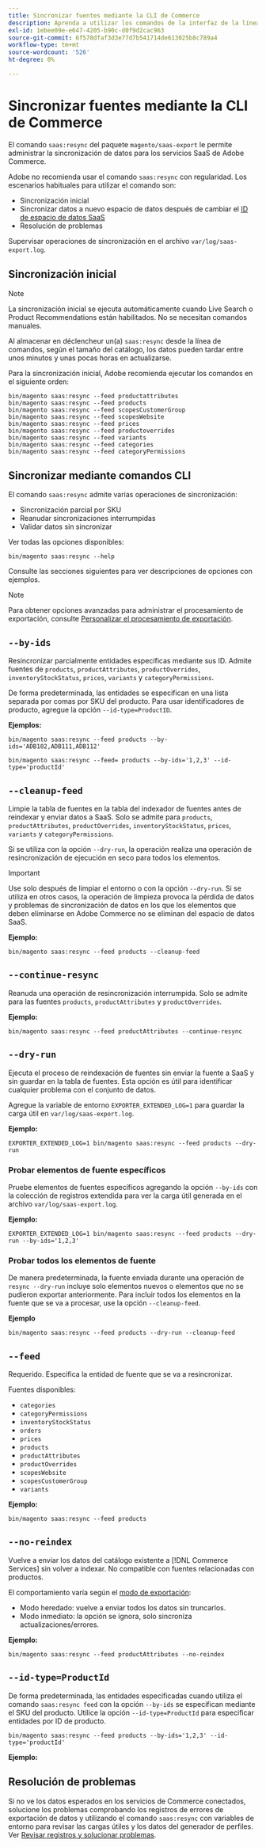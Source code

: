 ```yaml
---
title: Sincronizar fuentes mediante la CLI de Commerce
description: Aprenda a utilizar los comandos de la interfaz de la línea de comandos para administrar fuentes y procesos para los servicios SaaS de  [!DNL data export extension] for Adobe Commerce.
exl-id: 1ebee09e-e647-4205-b90c-d0f9d2cac963
source-git-commit: 6f578dfaf3d3e77d7b541714de613025b8c789a4
workflow-type: tm+mt
source-wordcount: '526'
ht-degree: 0%

---
```


# Sincronizar fuentes mediante la CLI de Commerce

El comando `saas:resync` del paquete `magento/saas-export` le permite administrar la sincronización de datos para los servicios SaaS de Adobe Commerce.

Adobe no recomienda usar el comando `saas:resync` con regularidad. Los escenarios habituales para utilizar el comando son:

- Sincronización inicial
- Sincronizar datos a nuevo espacio de datos después de cambiar el [ID de espacio de datos SaaS](https://experienceleague.adobe.com/es/docs/commerce-admin/config/services/saas)
- Resolución de problemas

Supervisar operaciones de sincronización en el archivo `var/log/saas-export.log`.

## Sincronización inicial

>[!NOTE]
>
>La sincronización inicial se ejecuta automáticamente cuando Live Search o Product Recommendations están habilitados. No se necesitan comandos manuales.

Al almacenar en déclencheur un(a) `saas:resync` desde la línea de comandos, según el tamaño del catálogo, los datos pueden tardar entre unos minutos y unas pocas horas en actualizarse.

Para la sincronización inicial, Adobe recomienda ejecutar los comandos en el siguiente orden:

```shell
bin/magento saas:resync --feed productattributes
bin/magento saas:resync --feed products
bin/magento saas:resync --feed scopesCustomerGroup
bin/magento saas:resync --feed scopesWebsite
bin/magento saas:resync --feed prices
bin/magento saas:resync --feed productoverrides
bin/magento saas:resync --feed variants
bin/magento saas:resync --feed categories
bin/magento saas:resync --feed categoryPermissions
```

## Sincronizar mediante comandos CLI

El comando `saas:resync` admite varias operaciones de sincronización:

- Sincronización parcial por SKU
- Reanudar sincronizaciones interrumpidas
- Validar datos sin sincronizar

Ver todas las opciones disponibles:

```shell
bin/magento saas:resync --help
```

Consulte las secciones siguientes para ver descripciones de opciones con ejemplos.


>[!NOTE]
>
>Para obtener opciones avanzadas para administrar el procesamiento de exportación, consulte [Personalizar el procesamiento de exportación](customize-export-processing.md).

## `--by-ids`

Resincronizar parcialmente entidades específicas mediante sus ID. Admite fuentes de `products`, `productAttributes`, `productOverrides`, `inventoryStockStatus`, `prices`, `variants` y `categoryPermissions`.

De forma predeterminada, las entidades se especifican en una lista separada por comas por SKU del producto. Para usar identificadores de producto, agregue la opción `--id-type=ProductID`.

**Ejemplos:**

```shell
bin/magento saas:resync --feed products --by-ids='ADB102,ADB111,ADB112'

bin/magento saas:resync --feed= products --by-ids='1,2,3' --id-type='productId'
```


## `--cleanup-feed`

Limpie la tabla de fuentes en la tabla del indexador de fuentes antes de reindexar y enviar datos a SaaS. Solo se admite para `products`, `productAttributes`, `productOverrides`, `inventoryStockStatus`, `prices`, `variants` y `categoryPermissions`.

Si se utiliza con la opción `--dry-run`, la operación realiza una operación de resincronización de ejecución en seco para todos los elementos.

>[!IMPORTANT]
>
>Use solo después de limpiar el entorno o con la opción `--dry-run`. Si se utiliza en otros casos, la operación de limpieza provoca la pérdida de datos y problemas de sincronización de datos en los que los elementos que deben eliminarse en Adobe Commerce no se eliminan del espacio de datos SaaS.

**Ejemplo:**

```shell
bin/magento saas:resync --feed products --cleanup-feed
```

## `--continue-resync`

Reanuda una operación de resincronización interrumpida. Solo se admite para las fuentes `products`, `productAttributes` y `productOverrides`.

**Ejemplo:**

```shell
bin/magento saas:resync --feed productAttributes --continue-resync
```

## `--dry-run`

Ejecuta el proceso de reindexación de fuentes sin enviar la fuente a SaaS y sin guardar en la tabla de fuentes. Esta opción es útil para identificar cualquier problema con el conjunto de datos.

Agregue la variable de entorno `EXPORTER_EXTENDED_LOG=1` para guardar la carga útil en `var/log/saas-export.log`.

**Ejemplo:**

```shell
EXPORTER_EXTENDED_LOG=1 bin/magento saas:resync --feed products --dry-run
```

### Probar elementos de fuente específicos

Pruebe elementos de fuentes específicos agregando la opción `--by-ids` con la colección de registros extendida para ver la carga útil generada en el archivo `var/log/saas-export.log`.

**Ejemplo:**

```shell
EXPORTER_EXTENDED_LOG=1 bin/magento saas:resync --feed products --dry-run --by-ids='1,2,3'
```

### Probar todos los elementos de fuente

De manera predeterminada, la fuente enviada durante una operación de `resync --dry-run` incluye solo elementos nuevos o elementos que no se pudieron exportar anteriormente. Para incluir todos los elementos en la fuente que se va a procesar, use la opción `--cleanup-feed`.

**Ejemplo**

```shell
bin/magento saas:resync --feed products --dry-run --cleanup-feed
```

## `--feed`

Requerido. Especifica la entidad de fuente que se va a resincronizar.

Fuentes disponibles:

- `categories`
- `categoryPermissions`
- `inventoryStockStatus`
- `orders`
- `prices`
- `products`
- `productAttributes`
- `productOverrides`
- `scopesWebsite`
- `scopesCustomerGroup`
- `variants`

**Ejemplo:**

```shell
bin/magento saas:resync --feed products
```

## `--no-reindex`

Vuelve a enviar los datos del catálogo existente a [!DNL Commerce Services] sin volver a indexar. No compatible con fuentes relacionadas con productos.

El comportamiento varía según el [modo de exportación](data-synchronization.md#synchronization-modes):

- Modo heredado: vuelve a enviar todos los datos sin truncarlos.
- Modo inmediato: la opción se ignora, solo sincroniza actualizaciones/errores.

**Ejemplo:**

```shell
bin/magento saas:resync --feed productAttributes --no-reindex
```

## `--id-type=ProductId`

De forma predeterminada, las entidades especificadas cuando utiliza el comando `saas:resync feed` con la opción `--by-ids` se especifican mediante el SKU del producto. Utilice la opción `--id-type=ProductId` para especificar entidades por ID de producto.

```shell
bin/magento saas:resync --feed products --by-ids='1,2,3' --id-type='productId'
```

**Ejemplo:**

## Resolución de problemas

Si no ve los datos esperados en los servicios de Commerce conectados, solucione los problemas comprobando los registros de errores de exportación de datos y utilizando el comando `saas:resync` con variables de entorno para revisar las cargas útiles y los datos del generador de perfiles. Ver [Revisar registros y solucionar problemas](troubleshooting-logging.md).
